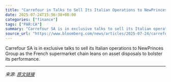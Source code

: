 ```yaml
---
title: "Carrefour in Talks to Sell Its Italian Operations to NewPrinces"
date: 2025-07-24T15:56:38+08:00
categories: ["finance"]
tags: ["PAR:CA"]
summary: "Carrefour SA is in exclusive talks to sell its Italian operations to NewPrinces Group as the French supermarket chain leans on asset disposals to bolster its performance."
source_url: "https://www.bloomberg.com/news/articles/2025-07-24/carrefour-in-talks-to-sell-its-italian-operations-to-newprinces"
---
```


Carrefour SA is in exclusive talks to sell its Italian operations to NewPrinces Group as the French supermarket chain leans on asset disposals to bolster its performance.

---

*来源: [原文链接](https://www.bloomberg.com/news/articles/2025-07-24/carrefour-in-talks-to-sell-its-italian-operations-to-newprinces)*
